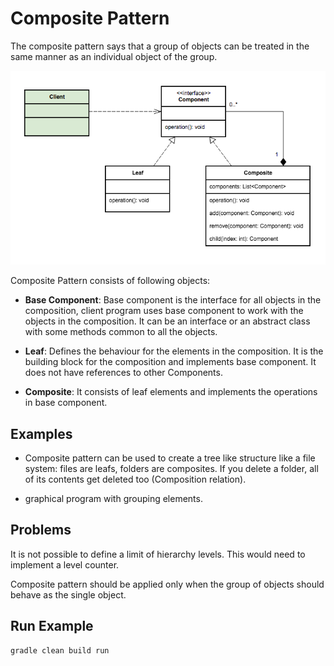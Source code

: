 
# Composite Pattern

The composite pattern says that a group of objects can be treated in the same manner as an individual object
of the group.

![](composite-pattern.png)

Composite Pattern consists of following objects:

* __Base Component__: Base component is the interface for all objects in the composition, client program uses base component to work with the objects in the composition. It can be an interface or an abstract class with some
methods common to all the objects.

* __Leaf__: Defines the behaviour for the elements in the composition. It is the building block for the composition and implements base component. It does not have references to other Components.

* __Composite__: It consists of leaf elements and implements the operations in base component.

## Examples

* Composite pattern can be used to create a tree like structure like a file system: files are leafs, folders are composites. If you delete a folder, all of its contents get deleted too (Composition relation).

* graphical program with grouping elements.

## Problems

It is not possible to define a limit of hierarchy levels. This would need to implement a level counter.

Composite pattern should be applied only when the group of objects should behave as the single object.

## Run Example

    gradle clean build run
